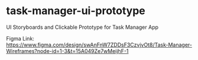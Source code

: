 # task-manager-ui-prototype
UI Storyboards and Clickable Prototype for Task Manager App


Figma Link: https://www.figma.com/design/swAnFnW7ZDDsF3CzvjvOt8/Task-Manager-Wireframes?node-id=1-3&t=15A049Ze7wMeijhF-1